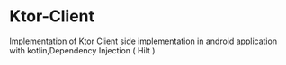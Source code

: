 # Ktor-Client
Implementation of Ktor Client side implementation in android application with kotlin,Dependency Injection ( Hilt )

